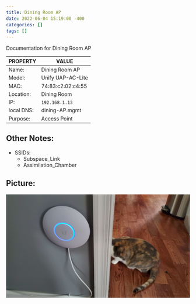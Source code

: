 ```yaml
---
title: Dining Room AP
date: 2022-06-04 15:19:00 -400
categories: []
tags: []
---
```


Documentation for Dining Room AP

| PROPERTY   | VALUE             |
| ---------- | ----------------- |
| Name:      | Dining Room AP    |
| Model:     | Unify UAP-AC-Lite |
| MAC:       | 74:83:c2:02:c4:55 |
| Location:  | Dining Room       |
| IP:        | `192.168.1.13`    |
| local DNS: | dining-AP.mgmt    |
| Purpose:   | Access Point      |

## Other Notes:

- SSIDs:
  - Subspace_Link
  - Assimilation_Chamber

## Picture:

![bonus cat](/assets/dining_AP.jpg)
